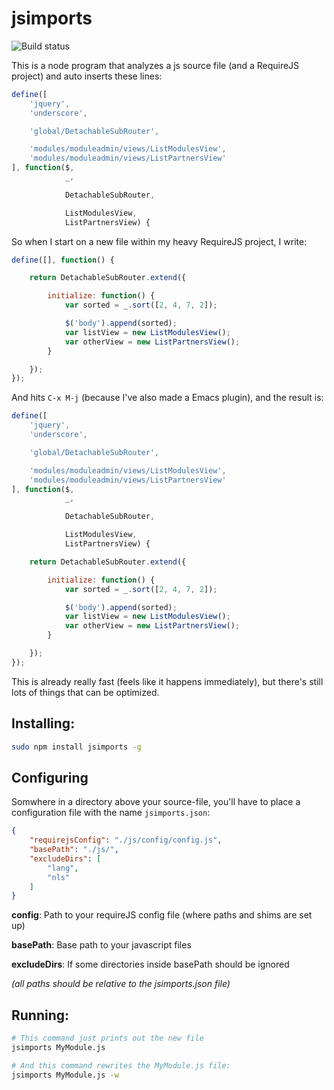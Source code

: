 # jsimports

![Build status](https://api.travis-ci.org/KnutHelland/jsimports.svg)

This is a node program that analyzes a js source file (and a RequireJS project) and auto inserts these lines:

```js
define([
	'jquery',
	'underscore',

	'global/DetachableSubRouter',

	'modules/moduleadmin/views/ListModulesView',
	'modules/moduleadmin/views/ListPartnersView'
], function($,
            _,

            DetachableSubRouter,

            ListModulesView,
            ListPartnersView) {
```

So when I start on a new file within my heavy RequireJS project, I write:

```js
define([], function() {

	return DetachableSubRouter.extend({

		initialize: function() {
			var sorted = _.sort([2, 4, 7, 2]);

			$('body').append(sorted);
			var listView = new ListModulesView();
			var otherView = new ListPartnersView();
		}

	});
});
```
And hits `C-x M-j` (because I've also made a Emacs plugin), and the result is:

```js
define([
	'jquery',
	'underscore',

	'global/DetachableSubRouter',

	'modules/moduleadmin/views/ListModulesView',
	'modules/moduleadmin/views/ListPartnersView'
], function($,
            _,

            DetachableSubRouter,

            ListModulesView,
            ListPartnersView) {

	return DetachableSubRouter.extend({

		initialize: function() {
			var sorted = _.sort([2, 4, 7, 2]);

			$('body').append(sorted);
			var listView = new ListModulesView();
			var otherView = new ListPartnersView();
		}

	});
});
```

This is already really fast (feels like it happens immediately), but there's still lots of things that can be optimized.

## Installing:

```bash
sudo npm install jsimports -g
```

## Configuring

Somwhere in a directory above your source-file, you'll have to place a configuration file with the name `jsimports.json`:

```json
{
	"requirejsConfig": "./js/config/config.js",
	"basePath": "./js/",
	"excludeDirs": [
		"lang",
		"nls"
	]	
}
```

**config**: Path to your requireJS config file (where paths and shims are set up)

**basePath**: Base path to your javascript files

**excludeDirs**: If some directories inside basePath should be ignored

*(all paths should be relative to the jsimports.json file)*


## Running:

```bash
# This command just prints out the new file
jsimports MyModule.js

# And this command rewrites the MyModule.js file:
jsimports MyModule.js -w
```
